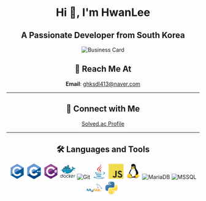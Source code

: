 <div align="center">

# Hi 👋, I'm HwanLee

## A Passionate Developer from South Korea

<img src="https://criminal-vivyanne-lucidus-346ca075.koyeb.app/lucidus/card_v1?theme=dark&name=LeeJaeHwan&job=Software%20Engineer%20-%20Associate&company=Searching...%20%3A(&address=Koera%2C%20Gwangju&about=A%20Passionate%20Developer&email=ghksdl413%40naver.com&linkedin=https%3A%2F%2Fvelog.io%2F%40hwan_lee%2Fposts" alt="Business Card">

## 📧 Reach Me At
 <strong>Email</strong>: ghksdl413@naver.com

---

## 📌 Connect with Me
<a href="https://solved.ac/profile/ghksdl0321">Solved.ac Profile</a>

---

## 🛠 Languages and Tools

<p>
  <img src="https://raw.githubusercontent.com/devicons/devicon/master/icons/c/c-original.svg" alt="C" width="40" height="40"/>
  <img src="https://raw.githubusercontent.com/devicons/devicon/master/icons/cplusplus/cplusplus-original.svg" alt="C++" width="40" height="40"/>
  <img src="https://raw.githubusercontent.com/devicons/devicon/master/icons/csharp/csharp-original.svg" alt="C#" width="40" height="40"/>
  <img src="https://raw.githubusercontent.com/devicons/devicon/master/icons/docker/docker-original-wordmark.svg" alt="Docker" width="40" height="40"/>
  <img src="https://www.vectorlogo.zone/logos/git-scm/git-scm-icon.svg" alt="Git" width="40" height="40"/>
  <img src="https://raw.githubusercontent.com/devicons/devicon/master/icons/java/java-original.svg" alt="Java" width="40" height="40"/>
  <img src="https://raw.githubusercontent.com/devicons/devicon/master/icons/javascript/javascript-original.svg" alt="JavaScript" width="40" height="40"/>
  <img src="https://raw.githubusercontent.com/devicons/devicon/master/icons/linux/linux-original.svg" alt="Linux" width="40" height="40"/>
  <img src="https://www.vectorlogo.zone/logos/mariadb/mariadb-icon.svg" alt="MariaDB" width="40" height="40"/>
  <img src="https://www.svgrepo.com/show/303229/microsoft-sql-server-logo.svg" alt="MSSQL" width="40" height="40"/>
  <img src="https://raw.githubusercontent.com/devicons/devicon/master/icons/mysql/mysql-original-wordmark.svg" alt="MySQL" width="40" height="40"/>
  <img src="https://raw.githubusercontent.com/devicons/devicon/master/icons/python/python-original.svg" alt="Python" width="40" height="40"/>
</p>

</div>
